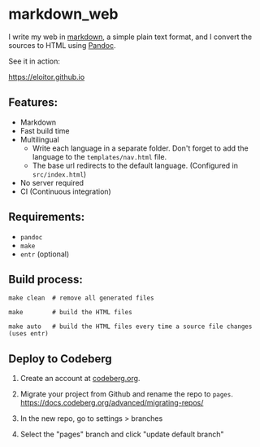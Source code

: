 # markdown_web

I write my web in [markdown](https://en.wikipedia.org/wiki/Markdown), a simple plain text format, and I convert the sources to HTML using [Pandoc](https://pandoc.org/).

See it in action:

https://eloitor.github.io


## Features:

- Markdown
- Fast build time
- Multilingual
    - Write each language in a separate folder. Don't forget to add the language to the `templates/nav.html` file.
    - The base url redirects to the default language. (Configured in `src/index.html`)
- No server required
- CI (Continuous integration)

## Requirements:

- `pandoc`
- `make`
- `entr` (optional)

## Build process:

```
make clean  # remove all generated files

make        # build the HTML files        

make auto   # build the HTML files every time a source file changes (uses entr)
```


## Deploy to Codeberg

1. Create an account at [codeberg.org](https://codeberg.org/).
2. Migrate your project from Github and rename the repo to `pages`.  
https://docs.codeberg.org/advanced/migrating-repos/

3. In the new repo, go to settings > branches
4. Select the "pages" branch and click "update default branch"